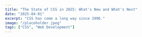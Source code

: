 ```yaml
---
title: "The State of CSS in 2025: What's New and What's Next"
date: "2025-04-01"
excerpt: "CSS has come a long way since 1996."
image: "/placeholder.jpeg"
tags: ["CSS", "Web Development"]
---
```

